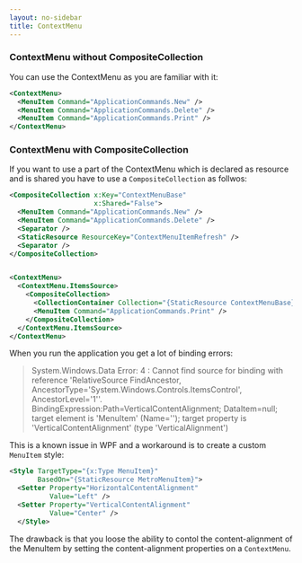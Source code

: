 ```yaml
---
layout: no-sidebar
title: ContextMenu
---
```


### ContextMenu without CompositeCollection

You can use the ContextMenu as you are familiar with it:

```xml
<ContextMenu>
  <MenuItem Command="ApplicationCommands.New" />
  <MenuItem Command="ApplicationCommands.Delete" />
  <MenuItem Command="ApplicationCommands.Print" />
</ContextMenu>
```

### ContextMenu with CompositeCollection

If you want to use a part of the ContextMenu which is declared as resource and is shared you have to use a `CompositeCollection` as follwos:

```xml
<CompositeCollection x:Key="ContextMenuBase"
                     x:Shared="False">
  <MenuItem Command="ApplicationCommands.New" />
  <MenuItem Command="ApplicationCommands.Delete" />
  <Separator />
  <StaticResource ResourceKey="ContextMenuItemRefresh" />
  <Separator />
</CompositeCollection>


<ContextMenu>
  <ContextMenu.ItemsSource>
    <CompositeCollection>
      <CollectionContainer Collection="{StaticResource ContextMenuBase}"></CollectionContainer>
      <MenuItem Command="ApplicationCommands.Print" />
    </CompositeCollection>
  </ContextMenu.ItemsSource>
</ContextMenu>
```

When you run the application you get a lot of binding errors:

> System.Windows.Data Error: 4 : Cannot find source for binding with reference 'RelativeSource FindAncestor, AncestorType='System.Windows.Controls.ItemsControl', AncestorLevel='1''. BindingExpression:Path=VerticalContentAlignment; DataItem=null; target element is 'MenuItem' (Name=''); target property is 'VerticalContentAlignment' (type 'VerticalAlignment')

This is a known issue in WPF and a workaround is to create a custom `MenuItem` style:

```xml
<Style TargetType="{x:Type MenuItem}"
       BasedOn="{StaticResource MetroMenuItem}">
  <Setter Property="HorizontalContentAlignment"
          Value="Left" />
  <Setter Property="VerticalContentAlignment"
          Value="Center" />
  </Style>
```

The drawback is that you loose the ability to contol the content-alignment of the MenuItem by setting the content-alignment properties on a `ContextMenu`.
